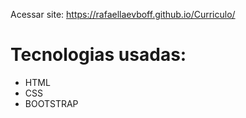 Acessar site: https://rafaellaevboff.github.io/Curriculo/

# Tecnologias usadas:

 - HTML
 - CSS
 - BOOTSTRAP
